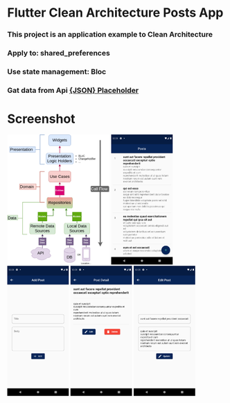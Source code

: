 # Flutter Clean Architecture Posts App

### This project is an application example to Clean Architecture
### Apply to: shared_preferences
### Use state management: Bloc
### Gat data from Api [{JSON} Placeholder](http://jsonplaceholder.typicode.com/)



## 
# Screenshot
<img src="screenshot/0.png" height="300em" /> <img src="screenshot/1.png" height="300em" /> <img src="screenshot/2.png" height="300em" /> <img src="screenshot/3.png" height="300em" /> <img src="screenshot/4.png" height="300em" /> 
